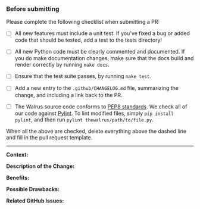 ### Before submitting

Please complete the following checklist when submitting a PR:

- [ ] All new features must include a unit test.
      If you've fixed a bug or added code that should be tested, add a test to the
      tests directory!

- [ ] All new Python code must be clearly commented and documented.
      If you do make documentation changes, make sure that the docs build and
      render correctly by running `make docs`.

- [ ] Ensure that the test suite passes, by running `make test`.

- [ ] Add a new entry to the `.github/CHANGELOG.md` file, summarizing the
      change, and including a link back to the PR.

- [ ] The Walrus source code conforms to
      [PEP8 standards](https://www.python.org/dev/peps/pep-0008/).
      We check all of our code against [Pylint](https://www.pylint.org/).
      To lint modified files, simply `pip install pylint`, and then
      run `pylint thewalrus/path/to/file.py`.

When all the above are checked, delete everything above the dashed
line and fill in the pull request template.

------------------------------------------------------------------------------------------------------------

**Context:**

**Description of the Change:**

**Benefits:**

**Possible Drawbacks:**

**Related GitHub Issues:**
